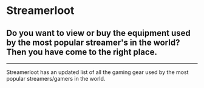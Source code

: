 # Streamerloot
## Do you want to view or buy the equipment used by the most popular streamer's in the world? Then you have come to the right place.
<hr>

Streamerloot has an updated list of all the gaming gear used by the most popular streamers/gamers in the world.



